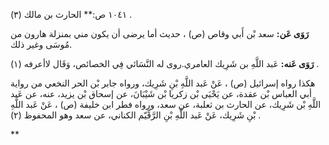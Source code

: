 ١٠٤١ ص:** الحارث بن مالك (٣) .

**رَوَى عَن:** سعد بْن أَبي وقاص (ص) ، حديث أما يرضى أن يكون مني بمنزلة هارون من مُوسَى وغير ذلك.

**رَوَى عَنه:** عَبد اللَّهِ بن شَرِيك العامري.روى له النَّسَائي فِي الخصائص، وَقَال لاأعرفه (١) .

هكذا رواه إسرائيل (ص) ، عَنْ عَبد اللَّهِ بْنِ شَرِيك، ورواه جابر بْن الحر النخعي من رواية أبي العباس بْن عقدة، عن يَحْيَى بْن زكريا بْن شَيْبَانَ، عن إسحاق بْن يزيد، عنه، عن عَبد اللَّهِ بْن شَرِيك، عن الحارث بن ثعلبة، عن سعد، ورواه فطر ابن خليفة (ص) ، عَنْ عَبد اللَّهِ بْنِ شَرِيك، عَنْ عَبد اللَّهِ بْنِ الرَّقِّيّم الكناني، عن سعد وهو المحفوظ (٢) .

**